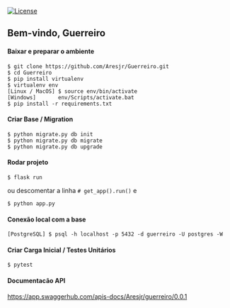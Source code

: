 [![License](https://img.shields.io/badge/License-Apache%202.0-blue.svg)](https://opensource.org/licenses/Apache-2.0)

## Bem-vindo, Guerreiro

#### Baixar e preparar o ambiente
  ```
  $ git clone https://github.com/Aresjr/Guerreiro.git
  $ cd Guerreiro
  $ pip install virtualenv
  $ virtualenv env
[Linux / MacOS] $ source env/bin/activate
[Windows]       env/Scripts/activate.bat
  $ pip install -r requirements.txt
  ```

#### Criar Base / Migration
  ```
  $ python migrate.py db init
  $ python migrate.py db migrate
  $ python migrate.py db upgrade
  ```

#### Rodar projeto
  ```
  $ flask run
  ```
ou descomentar a linha ```# get_app().run()``` e
  ```
  $ python app.py
  ```

#### Conexão local com a base
  ```
  [PostgreSQL] $ psql -h localhost -p 5432 -d guerreiro -U postgres -W
  ```

#### Criar Carga Inicial / Testes Unitários
  ```
  $ pytest
  ```

#### Documentacão API
https://app.swaggerhub.com/apis-docs/Aresjr/guerreiro/0.0.1
